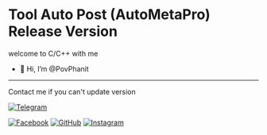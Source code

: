 # Tool Auto Post (AutoMetaPro) Release Version

welcome to C/C++ with me
- 👋 Hi, I’m @PovPhanit

---------------------------------------------
Contact me if you can't update version

[![Telegram](https://img.shields.io/badge/Telegram-Contact-blue?logo=telegram)](https://t.me/phanit_pov)

[![Facebook](https://img.shields.io/badge/Facebook-Connect-blue?logo=facebook)](https://www.facebook.com/yourusername)
[![GitHub](https://img.shields.io/badge/GitHub-Follow-black?logo=github)](https://github.com/yourusername)
[![Instagram](https://img.shields.io/badge/Instagram-Follow-red?logo=instagram)](https://www.instagram.com/yourusername)




